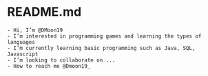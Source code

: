 # README.md



    - Hi, I’m @DMoon19 
    - I’m interested in programming games and learning the types of languages
    - I’m currently learning basic programming such as Java, SQL, Javascript
    - I’m looking to collaborate on ...
    - How to reach me @Dmoon19_

